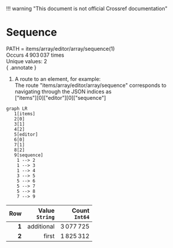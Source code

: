 !!! warning "This document is not official Crossref documentation"
# Sequence
PATH = items/array/editor/array/sequence(1)  
Occurs 4 903 037 times  
Unique values: 2  
{ .annotate }

1. A route to an element, for example:  
   The route "items/array/editor/array/sequence" corresponds to navigating through the JSON indices as  
   ["items"][0]["editor"][0]["sequence"]  

```mermaid
graph LR
   1[items]
   2[0]
   3[1]
   4[2]
   5[editor]
   6[0]
   7[1]
   8[2]
   9[sequence]
    1 --> 2
    1 --> 3
    1 --> 4
    3 --> 5
    5 --> 6
    5 --> 7
    5 --> 8
    7 --> 9
```

| **Row** | **Value**<br>`String` | **Count**<br>`Int64` |
|--------:|----------------------:|---------------------:|
| **1**   | additional            | 3 077 725            |
| **2**   | first                 | 1 825 312            |

